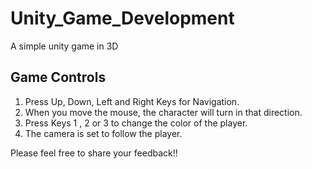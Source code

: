 # Unity_Game_Development
 A simple unity game in 3D


## Game Controls
1. Press Up, Down, Left and Right Keys for Navigation. </br>
2. When you move the mouse, the character will turn in that direction.</br>
3. Press Keys 1 , 2 or 3 to change the color of the player.</br>
4. The camera is set to follow the player.</br>

Please feel free to share your feedback!!
